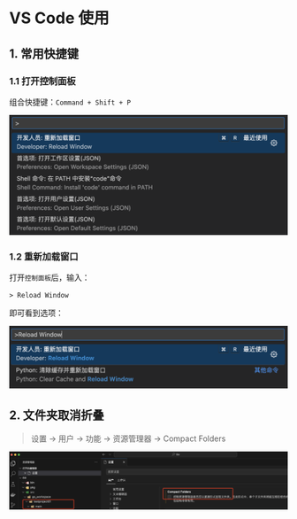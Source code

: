 # VS Code 使用

## 1. 常用快捷键

### 1.1 打开控制面板

组合快捷键：`Command + Shift + P`

![](./images/001_打开控制面板.png)

### 1.2 重新加载窗口

打开`控制面板`后，输入：

```
> Reload Window
```

即可看到选项：

![](./images/002_重新加载窗口.png)

## 2. 文件夹取消折叠

> 设置 -> 用户 -> 功能 -> 资源管理器 -> Compact Folders

![](./images/003_设置文件夹取消折叠.png)
